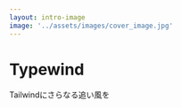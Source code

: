 ```yaml
---
layout: intro-image
image: '../assets/images/cover_image.jpg'
---
```


<div class="absolute top-20 bottom-20 left-20 right-20">
    <h1>Typewind</h1>
    <p>Tailwindにさらなる追い風を</p>
</div>

<!-- 
# 目次

- Tailwind知ってますか？
- TypeScript知ってますか？
- Tailwindのこんな事に困ってませんか？
- その悩み『Typewind』が解決してくれます
- Typewindとは
- 特徴
- 簡単な使い方
    - Normal Usage
    - Modifiers
    - Important
    - Arbitrary Values
    - Arbitrary Variants
    - Arbitrary Utilities
- まとめ
-->